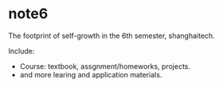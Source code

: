 # note6
The footprint of self-growth in the 6th semester, shanghaitech.

Include:
- Course: textbook, assgnment/homeworks, projects.
- and more learing and application materials.